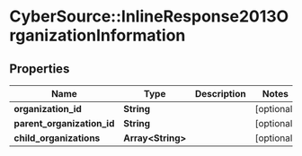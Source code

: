 # CyberSource::InlineResponse2013OrganizationInformation

## Properties
Name | Type | Description | Notes
------------ | ------------- | ------------- | -------------
**organization_id** | **String** |  | [optional] 
**parent_organization_id** | **String** |  | [optional] 
**child_organizations** | **Array&lt;String&gt;** |  | [optional] 


